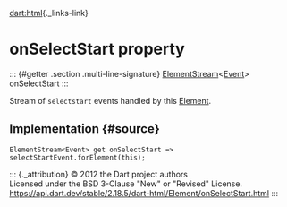 [dart:html](../../dart-html/dart-html-library){._links-link}

onSelectStart property
======================

::: {#getter .section .multi-line-signature}
[ElementStream](../elementstream-class)\<[Event](../event-class)\>
onSelectStart
:::

Stream of `selectstart` events handled by this
[Element](../element-class).

Implementation {#source}
--------------

``` {.language-dart data-language="dart"}
ElementStream<Event> get onSelectStart => selectStartEvent.forElement(this);
```

::: {._attribution}
© 2012 the Dart project authors\
Licensed under the BSD 3-Clause \"New\" or \"Revised\" License.\
<https://api.dart.dev/stable/2.18.5/dart-html/Element/onSelectStart.html>
:::
